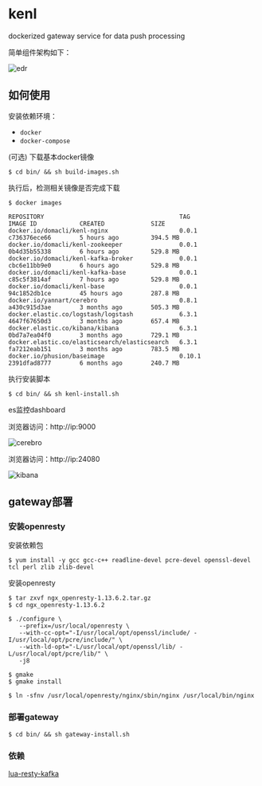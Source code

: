 # kenl

dockerized gateway service for data push processing

简单组件架构如下：

![edr](http://og0usnhfv.bkt.clouddn.com/edr.png)

## 如何使用

安装依赖环境：
- `docker` 
- `docker-compose`

(可选) 下载基本docker镜像

```
$ cd bin/ && sh build-images.sh
```

执行后，检测相关镜像是否完成下载

```
$ docker images

REPOSITORY                                      TAG                 IMAGE ID            CREATED             SIZE
docker.io/domacli/kenl-nginx                    0.0.1               c736376ece66        5 hours ago         394.5 MB
docker.io/domacli/kenl-zookeeper                0.0.1               0b4d35b55338        6 hours ago         529.8 MB
docker.io/domacli/kenl-kafka-broker             0.0.1               cbc6e11bb9e0        6 hours ago         529.8 MB
docker.io/domacli/kenl-kafka-base               0.0.1               c85c5f3814af        7 hours ago         529.8 MB
docker.io/domacli/kenl-base                     0.0.1               94c1852db1ce        45 hours ago        287.8 MB
docker.io/yannart/cerebro                       0.8.1               a430c915d3ae        3 months ago        505.3 MB
docker.elastic.co/logstash/logstash             6.3.1               4647f67650d3        3 months ago        657.4 MB
docker.elastic.co/kibana/kibana                 6.3.1               0bd7a7ea04f0        3 months ago        729.1 MB
docker.elastic.co/elasticsearch/elasticsearch   6.3.1               fa7212eab151        3 months ago        783.5 MB
docker.io/phusion/baseimage                     0.10.1              2391dfad8777        6 months ago        240.7 MB
```

执行安装脚本

```
$ cd bin/ && sh kenl-install.sh
```

es监控dashboard

浏览器访问：http://ip:9000

![cerebro](http://og0usnhfv.bkt.clouddn.com/cerebro.png)

浏览器访问：http://ip:24080

![kibana](http://og0usnhfv.bkt.clouddn.com/kibana.png)


## gateway部署

### 安装openresty
    
安装依赖包  
``` 
$ yum install -y gcc gcc-c++ readline-devel pcre-devel openssl-devel tcl perl zlib zlib-devel
```  
   
    
安装openresty

```
$ tar zxvf ngx_openresty-1.13.6.2.tar.gz    
$ cd ngx_openresty-1.13.6.2

$ ./configure \
   --prefix=/usr/local/openresty \
   --with-cc-opt="-I/usr/local/opt/openssl/include/ -I/usr/local/opt/pcre/include/" \
   --with-ld-opt="-L/usr/local/opt/openssl/lib/ -L/usr/local/opt/pcre/lib/" \
   -j8

$ gmake    
$ gmake install

$ ln -sfnv /usr/local/openresty/nginx/sbin/nginx /usr/local/bin/nginx
```

### 部署gateway

```
$ cd bin/ && sh gateway-install.sh
```

### 依赖

[lua-resty-kafka](https://github.com/doujiang24/lua-resty-kafka)

